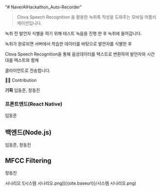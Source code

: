 "# NaverAIHackathon_Auto-Recorder" 

> Clova Speech Recognition 을 활용한 녹취록 작성을 도와주는 모바일 어플리케이션입니다.

녹취 전 발언자 식별을 하기 위해 테스트 녹음을 진행 한 후 녹취에 들어갑니다.

녹취가 완료되면 서버에서 학습한 데이터를 바탕으로 발언자를 식별한 후

Clova Speech Recognition을 통해 음성데이터를 텍스트로 변환하여 발언자와 시간대를 텍스트와 함께

클라이언트로 전송합니다.


👨‍👦 Contribution

**기획**
임동준, 정동진

### 프론트엔드(React Native)
임동준

## 백엔드(Node.js)
임동준, 정동진

## MFCC Filtering
정동진

시나리오
![시스템 시나리오.png]({{site.baseurl}}/시스템 시나리오.png)


